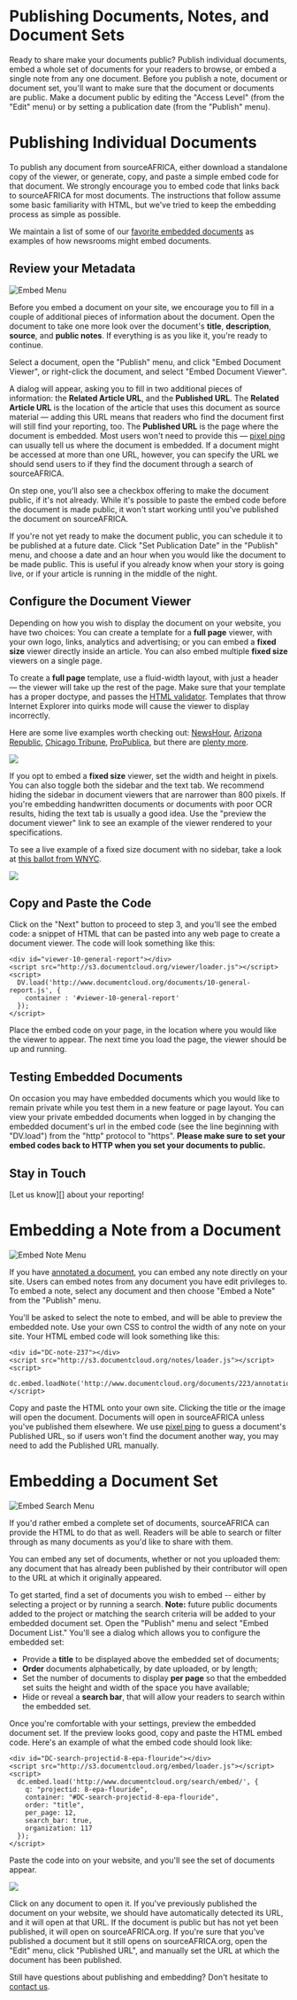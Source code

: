 # Publishing Documents, Notes, and Document Sets

Ready to share make your documents public? Publish individual documents, embed a whole set of documents for your readers to browse, or embed a single note from any one document. Before you publish a note, document or document set, you'll want to make sure that the document or documents are public. Make a document public by editing the "Access Level" (from the "Edit" menu) or by setting a publication date (from the "Publish" menu).

# Publishing Individual Documents

To publish any document from sourceAFRICA, either download a standalone copy of the viewer, or generate, copy, and paste a simple embed code for that document. We strongly encourage you to embed code that links back to sourceAFRICA for most documents. The instructions that follow assume some basic familiarity with HTML, but we've tried to keep the embedding process as simple as possible.

We maintain a list of some of our [favorite embedded documents][] as examples of how newsrooms might embed documents.

## <span id="choose_size">Review your Metadata</span>

![Embed Menu][]

Before you embed a document on your site, we encourage you to fill in a couple of additional pieces of information about the document. Open the document to take one more look over the document's **title**, **description**, **source**, and **public notes**. If everything is as you like it, you're ready to continue.

Select a document, open the "Publish" menu, and click "Embed Document Viewer", or right-click the document, and select "Embed Document Viewer".

A dialog will appear, asking you to fill in two additional pieces of information: the **Related Article URL**, and the **Published URL**. The **Related Article URL** is the location of the article that uses this document as source material &mdash; adding this URL means that readers who find the document first will still find your reporting, too. The **Published URL** is the page where the document is embedded. Most users won't need to provide this &mdash; [pixel ping](http://www.propublica.org/nerds/item/pixel-ping-a-nodejs-stats-tracker) can usually tell us where the document is embedded. If a document might be accessed at more than one URL, however, you can specify the URL we should send users to if they find the document through a search of sourceAFRICA.

On step one, you'll also see a checkbox offering to make the document public, if it's not already. While it's possible to paste the embed code before the document is made public, it won't start working until you've published the document on sourceAFRICA.

If you're not yet ready to make the document public, you can schedule it to be published at a future date. Click "Set Publication Date" in the "Publish" menu, and choose a date and an hour when you would like the document to be made public. This is useful if you already know when your story is going live, or if your article is running in the middle of the night.

## <span id="template">Configure the Document Viewer</span>

Depending on how you wish to display the document on your website, you have two choices: You can create a template for a **full page** viewer, with your own logo, links, analytics and advertising; or you can embed a **fixed size** viewer directly inside an article. You can also embed multiple **fixed size** viewers on a single page.

To create a **full page** template, use a fluid-width layout, with just a header &mdash; the viewer will take up the rest of the page. Make sure that your template has a proper doctype, and passes the [HTML validator][]. Templates that throw Internet Explorer into quirks mode will cause the viewer to display incorrectly.

Here are some live examples worth checking out: [NewsHour][], [Arizona Republic][], [Chicago Tribune][], [ProPublica][], but there are [plenty more][].

<img src="/images/help/newshour.jpg" class="full_line" />

If you opt to embed a **fixed size** viewer, set the width and height in pixels. You can also toggle both the sidebar and the text tab. We recommend hiding the sidebar in document viewers that are narrower than 800 pixels. If you're embedding handwritten documents or documents with poor OCR results, hiding the text tab is usually a good idea. Use the "preview the document viewer" link to see an example of the viewer rendered to your specifications.

To see a live example of a fixed size document with no sidebar, take a look at [this ballot from WNYC][].

<img src="/images/help/wnyc.jpg" class="full_line" />

## <span id="embed">Copy and Paste the Code</span>

Click on the "Next" button to proceed to step 3, and you'll see the embed code: a snippet of HTML that can be pasted into any web page to create a document viewer. The code will look something like this:

    <div id="viewer-10-general-report"></div>
    <script src="http://s3.documentcloud.org/viewer/loader.js"></script>
    <script>
      DV.load('http://www.documentcloud.org/documents/10-general-report.js', {
        container : '#viewer-10-general-report'
      });
    </script>

Place the embed code on your page, in the location where you would like the viewer to appear. The next time you load the page, the viewer should be up and running.

## <span id="testing">Testing Embedded Documents</span>

On occasion you may have embedded documents which you would like to remain private while you test them in a new feature or page layout.  You can view your private embedded documents when logged in by changing the embedded document's url in the embed code (see the line beginning with "DV.load") from the "http" protocol to "https".  **Please make sure to set your embed codes back to HTTP when you set your documents to public.**

## <span id="intouch">Stay in Touch</span>

[Let us know][] about your reporting!

# <span id="note_embed">Embedding a Note from a Document</span>

![Embed Note Menu][]

If you have [annotated a document](/help/notes), you can embed any note directly on your site. Users can embed notes from any document you have edit privileges to. To embed a note, select any document and then choose "Embed a Note" from the "Publish" menu.

You'll be asked to select the note to embed, and will be able to preview the embedded note. Use your own CSS to control the width of any note on your site. Your HTML embed code will look something like this:

    <div id="DC-note-237"></div>
    <script src="http://s3.documentcloud.org/notes/loader.js"></script>
    <script>
      dc.embed.loadNote('http://www.documentcloud.org/documents/223/annotations/237.js');
    </script>

Copy and paste the HTML onto your own site. Clicking the title or the image will open the document. Documents will open in sourceAFRICA unless you've published them elsewhere. We use [pixel ping](http://www.propublica.org/nerds/item/pixel-ping-a-nodejs-stats-tracker) to guess a document's Published URL, so if users won't find the document another way, you may need to add the Published URL manually.

# <span id="docset">Embedding a Document Set</span>

![Embed Search Menu][]

If you'd rather embed a complete set of documents, sourceAFRICA can provide the HTML to do that as well. Readers will be able to search or filter through as many documents as you'd like to share with them.

You can embed any set of documents, whether or not you uploaded them: any document that has already been published by their contributor will open to the URL at which it originally appeared.

To get started, find a set of documents you wish to embed -- either by selecting a project or by running a search. **Note:** future public documents added to the project or matching the search criteria will be added to your embedded document set. Open the "Publish" menu and select "Embed Document List." You'll see a dialog which allows you to configure the embedded set:

 * Provide a **title** to be displayed above the embedded set of documents;
 * **Order** documents alphabetically, by date uploaded, or by length;
 * Set the number of documents to display **per page** so that the embedded set suits the height and width of the space you have available;
 * Hide or reveal a **search bar**, that will allow your readers to search within the embedded set.

Once you're comfortable with your settings, preview the embedded document set. If the preview looks good, copy and paste the HTML embed code. Here's an example of what the embed code should look like:

    <div id="DC-search-projectid-8-epa-flouride"></div>
    <script src="http://s3.documentcloud.org/embed/loader.js"></script>
    <script>
      dc.embed.load('http://www.documentcloud.org/search/embed/', {
        q: "projectid: 8-epa-flouride",
        container: "#DC-search-projectid-8-epa-flouride",
        order: "title",
        per_page: 12,
        search_bar: true,
        organization: 117
      });
    </script>

Paste the code into on your website, and you'll see the set of documents appear.

<img src="/images/help/search_embed.png" class="full_line" />

Click on any document to open it. If you've previously published the document on your website, we should have automatically detected its URL, and it will open at that URL. If the document is public but has not yet been published, it will open on sourceAFRICA.org. If you're sure that you've published a document but it still opens on sourceAFRICA.org, open the "Edit" menu, click "Published URL", and manually set the URL at which the document has been published.

Still have questions about publishing and embedding? Don't hesitate to [contact us][].

[Embed Menu]: /images/help/embed_menu.png
[Embed Note Menu]: /images/help/embed_note_menu.png
[Embed Search Menu]: /images/help/embed_search_menu.png
[favorite embedded documents]: /featured
[terms and conditions]: /terms
[plenty more]: /featured
[HTML validator]: http://validator.w3.org/
[NewsHour]: http://www.pbs.org/newshour/rundown/stevens-testimony.html
[Arizona Republic]: http://www.azdatapages.com/sb1070.html
[Chicago Tribune]: http://media.apps.chicagotribune.com/docs/obama-subpoena.html
[ProPublica]: http://www.propublica.org/documents/item/magnetars-responses-to-our-questions
[this document from the Commercial Appeal]: http://www.commercialappeal.com/data/documents/bass-pro-lease/
[this ballot from WNYC]: http://beta.wnyc.org/articles/its-free-country/2010/sep/07/new-nyc-ballot-could-cause-confusion/
[contact us]: javascript:dc.ui.Dialog.contact()

